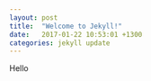 ```yaml
---
layout: post
title:  "Welcome to Jekyll!"
date:   2017-01-22 10:53:01 +1300
categories: jekyll update
---
```


Hello